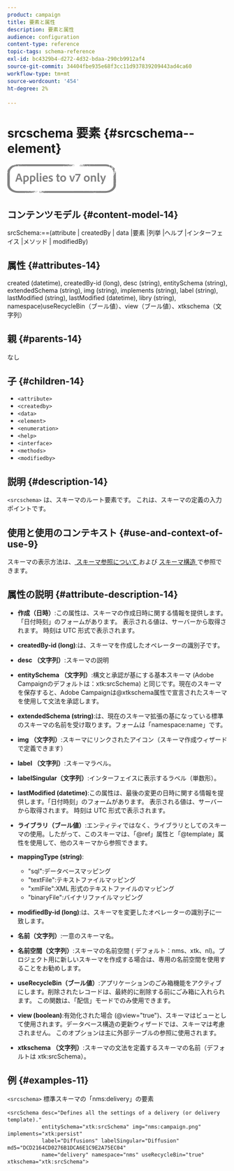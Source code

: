 ```yaml
---
product: campaign
title: 要素と属性
description: 要素と属性
audience: configuration
content-type: reference
topic-tags: schema-reference
exl-id: bc4329b4-d272-4d32-bdaa-290cb9912af4
source-git-commit: 34404fbe935e68f3cc11d937839209443ad4ca60
workflow-type: tm+mt
source-wordcount: '454'
ht-degree: 2%

---
```


# srcschema 要素 {#srcschema--element}

![](../../../assets/v7-only.svg)

## コンテンツモデル {#content-model-14}

srcSchema:==(attribute | createdBy | data |要素 |列挙 |ヘルプ |インターフェイス |メソッド | modifiedBy)

## 属性 {#attributes-14}

created (datetime), createdBy-id (long), desc (string), entitySchema (string), extendedSchema (string), img (string), implements (string), label (string), lastModified (string), lastModified (datetime), libry (string), namespace)useRecycleBin（ブール値）、view（ブール値）、xtkschema（文字列）

## 親 {#parents-14}

なし

## 子 {#children-14}

* `<attribute>`
* `<createdby>`
* `<data>`
* `<element>`
* `<enumeration>`
* `<help>`
* `<interface>`
* `<methods>`
* `<modifiedby>`

## 説明 {#description-14}

`<srcschema>` は、スキーマのルート要素です。 これは、スキーマの定義の入力ポイントです。

## 使用と使用のコンテキスト {#use-and-context-of-use-9}

スキーマの表示方法は、[ スキーマ参照について ](../../../configuration/using/about-schema-reference.md) および [ スキーマ構造 ](../../../configuration/using/schema-structure.md) で参照できます。

## 属性の説明 {#attribute-description-14}

* **作成（日時）**:この属性は、スキーマの作成日時に関する情報を提供します。「日付時刻」のフォームがあります。 表示される値は、サーバーから取得されます。 時刻は UTC 形式で表示されます。
* **createdBy-id (long)**:は、スキーマを作成したオペレーターの識別子です。
* **desc （文字列）**:スキーマの説明
* **entitySchema （文字列）**:構文と承認が基にする基本スキーマ (Adobe Campaignのデフォルトは：xtk:srcSchema) と同じです。現在のスキーマを保存すると、Adobe Campaignは@xtkschema属性で宣言されたスキーマを使用して文法を承認します。
* **extendedSchema (string)**:は、現在のスキーマ拡張の基になっている標準のスキーマの名前を受け取ります。フォームは「namespace:name」です。
* **img （文字列）**:スキーマにリンクされたアイコン（スキーマ作成ウィザードで定義できます）
* **label （文字列）**:スキーマラベル。
* **labelSingular（文字列）**:インターフェイスに表示するラベル（単数形）。
* **lastModified (datetime)**:この属性は、最後の変更の日時に関する情報を提供します。「日付時刻」のフォームがあります。 表示される値は、サーバーから取得されます。 時刻は UTC 形式で表示されます。
* **ライブラリ（ブール値）**:エンティティではなく、ライブラリとしてのスキーマの使用。したがって、このスキーマは、「@ref」属性と「@template」属性を使用して、他のスキーマから参照できます。
* **mappingType (string)**:

   * &quot;sql&quot;:データベースマッピング
   * &quot;textFile&quot;:テキストファイルマッピング
   * &quot;xmlFile&quot;:XML 形式のテキストファイルのマッピング
   * &quot;binaryFile&quot;:バイナリファイルマッピング

* **modifiedBy-id (long)**:は、スキーマを変更したオペレーターの識別子に一致します。
* **名前（文字列）**:一意のスキーマ名。
* **名前空間（文字列）**:スキーマの名前空間 ( デフォルト：nms、xtk、nl)。プロジェクト用に新しいスキーマを作成する場合は、専用の名前空間を使用することをお勧めします。
* **useRecycleBin（ブール値）**:アプリケーションのごみ箱機能をアクティブにします。削除されたレコードは、最終的に削除する前にごみ箱に入れられます。 この関数は、「配信」モードでのみ使用できます。
* **view (boolean)**:有効化された場合 (@view=&quot;true&quot;)、スキーマはビューとして使用されます。データベース構造の更新ウィザードでは、スキーマは考慮されません。 このオプションは主に外部テーブルの参照に使用されます。
* **xtkschema （文字列）**:スキーマの文法を定義するスキーマの名前（デフォルトは xtk:srcSchema）。

## 例 {#examples-11}

`<srcschema>` 標準スキーマの「nms:delivery」の要素

```
<srcSchema desc="Defines all the settings of a delivery (or delivery template)."  
           entitySchema="xtk:srcSchema" img="nms:campaign.png" implements="xtk:persist" 
           label="Diffusions" labelSingular="Diffusion" md5="DCD2164CD0276B1DCA6E1C9E2A75EC04"
           name="delivery" namespace="nms" useRecycleBin="true" xtkschema="xtk:srcSchema">
```
